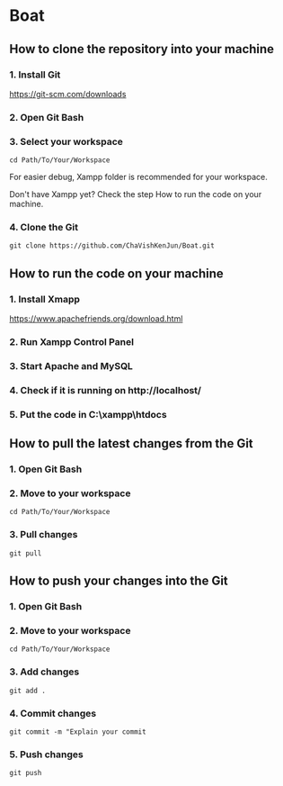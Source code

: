 # Boat
## How to clone the repository into your machine
### 1. Install Git
https://git-scm.com/downloads
### 2. Open Git Bash
### 3. Select your workspace
`cd Path/To/Your/Workspace`

For easier debug, Xampp folder is recommended for your workspace.

Don't have Xampp yet? Check the step How to run the code on your machine.
### 4. Clone the Git
`git clone https://github.com/ChaVishKenJun/Boat.git`



## How to run the code on your machine
### 1. Install Xmapp
https://www.apachefriends.org/download.html
### 2. Run Xampp Control Panel
### 3. Start Apache and MySQL
### 4. Check if it is running on http://localhost/
### 5. Put the code in C:\xampp\htdocs



## How to pull the latest changes from the Git
### 1. Open Git Bash
### 2. Move to your workspace
`cd Path/To/Your/Workspace`
### 3. Pull changes
`git pull`


## How to push your changes into the Git
### 1. Open Git Bash
### 2. Move to your workspace
`cd Path/To/Your/Workspace`
### 3. Add changes
`git add .`
### 4. Commit changes
`git commit -m "Explain your commit`
### 5. Push changes
`git push`
